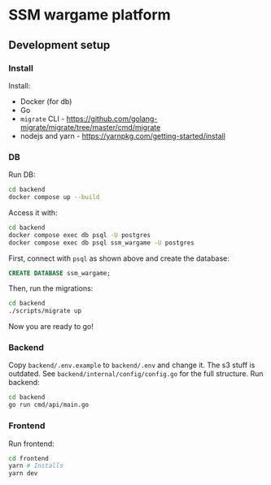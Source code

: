 # SSM wargame platform

## Development setup

### Install

Install:

- Docker (for db)
- Go
- `migrate` CLI - https://github.com/golang-migrate/migrate/tree/master/cmd/migrate
- nodejs and yarn - https://yarnpkg.com/getting-started/install

### DB

Run DB:

```sh
cd backend
docker compose up --build
```

Access it with:

```sh
cd backend
docker compose exec db psql -U postgres
docker compose exec db psql ssm_wargame -U postgres
```

First, connect with `psql` as shown above and create the database:

```sql
CREATE DATABASE ssm_wargame;
```

Then, run the migrations:

```sh
cd backend
./scripts/migrate up
```

Now you are ready to go!

### Backend

Copy `backend/.env.example` to `backend/.env` and change it. The s3 stuff is
outdated. See `backend/internal/config/config.go` for the full structure. Run
backend:

```sh
cd backend
go run cmd/api/main.go
```

### Frontend

Run frontend:

```sh
cd frontend
yarn # Installs
yarn dev
```
